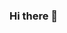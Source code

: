 ### Hi there 👋

<!--
**KavishGoyal/KavishGoyal** is a ✨ _special_ ✨ repository because its `README.md` (this file) appears on your GitHub profile.

Here are some ideas to get you started:

- 🔭 I am currently working on building a chatbot using RASA.
- 🌱 I am currently learning Natural Language Processing techniques like: Transformers, BERT.
- 👯 I am looking to collaborate on exciting Data Science/ AI projects, Hackathons and to contribute to open source projects.
- 🤔 I am looking for opportunity for full time job/internship in the AI/Data Science domain and to contribute towards the welfare of the Community.
- 💬 Ask me about anything related to Data Science/AI/ML and how i created my own path to become ,what i am today.
- 📫 How to reach me: [Connect me on linkedin][https://www.linkedin.com/in/kavish-goyal-595583b2/][On GitHub][https://github.com/KavishGoyal/][Instagram]         [https://www.instagram.com/j_n__k_v_s_h/]
- 😄 Pronouns: 
- ⚡ Fun fact: ... Our stories are not fairytales, these are real and Data Driven.
-->
